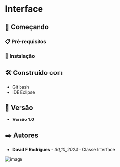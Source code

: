 # Interface

## 🚀 Começando


### 📋 Pré-requisitos

### 🔧 Instalação

## 🛠️ Construído com

* Git bash
* IDE Eclipse

## 📌 Versão

* **Versão 1.0** 

## ✒️ Autores

* **David F Rodrigues** - *30_10_2024* - Classe Interface


![image](https://github.com/user-attachments/assets/20d77a4d-619c-4b48-9811-8fdcd4c09a72)
